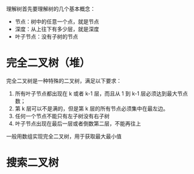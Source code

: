 理解树首先要理解树的几个基本概念：

- 节点：树中的任意一个点，就是节点
- 深度：从上往下有多少层，就是深度
- 叶子节点：没有子树的节点

# 完全二叉树（堆）

完全二叉树是一种特殊的二叉树，满足以下要求：

1. 所有叶子节点都出现在 k 或者 k-1 层，而且从 1 到 k-1 层必须达到最大节点数；
2. 第 k 层可以不是满的，但是第 k 层的所有节点必须集中在最左边。 
3. 任何一个节点不能只有左子树没有右子树
4. 叶子节点出现在最后一层或者倒数第二层，不能再往上

一般用数组实现完全二叉树，用于获取最大最小值

# 搜索二叉树